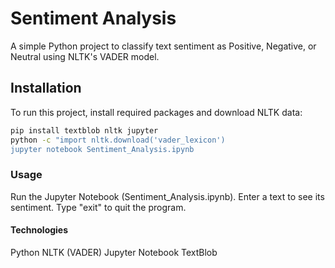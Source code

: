 # Sentiment Analysis 
A simple Python project to classify text sentiment as Positive, Negative, or Neutral using NLTK's VADER model.

## Installation
To run this project, install required packages and download NLTK data:
```bash
pip install textblob nltk jupyter
python -c "import nltk.download('vader_lexicon')
jupyter notebook Sentiment_Analysis.ipynb
```

### Usage
Run the Jupyter Notebook (Sentiment_Analysis.ipynb).
Enter a text to see its sentiment.
Type "exit" to quit the program.

#### Technologies
Python
NLTK (VADER)
Jupyter Notebook
TextBlob
